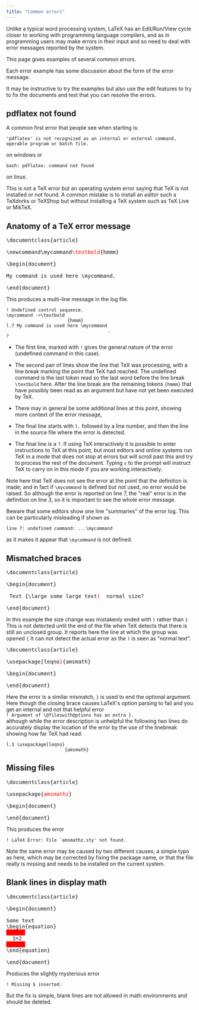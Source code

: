```yaml
---
title: "Common errors"
---
```


Unlike a typical word processing system, LaTeX has an Edit/Run/View cycle
closer to working with programming language compilers, and as in programming
users may make errors in their input and so need to deal with error messages
reported by the system.

This page gives examples of several common errors.

Each error example has some discussion about the form of the error
message.

It may be instructive to try the examples but also use the
edit features to try to fix the documents and test that you can
resolve the errors.

## pdflatex not found

A common first error that people see when starting is:

```
'pdflatex' is not recognized as an internal or external command,
operable program or batch file.
```

on windows or

```
bash: pdflatex: command not found
```

on linux.

This is
not a TeX error but an operating system error saying that TeX is not
installed or not found.  A common mistake is to install an _editor_
such a TeXdorks or TeXShop but without installing a TeX system such as
TeX Live or MikTeX.

## Anatomy of a TeX error message
<pre>
\documentclass{article}

\newcommand\mycommand<span style="color:red">\textbold</span>{hmmm}

\begin{document}

My command is used here \mycommand.

\end{document}
</pre>


This produces a multi-line message in the log file.

```
! Undefined control sequence.
\mycommand ->\textbold 
                       {hmmm}
l.7 My command is used here \mycommand
                                      .
? 
```

* The first line, marked with `!` gives the general nature of the error (undefined command in this case).
* The second pair of lines show the line that TeX was processing, with a line break marking the point
  that TeX had reached. The undefined command is the last token read so the last word before the line break
  `\textbold` here. After the line break are the remaining tokens `{hmmm}` that have possibly been read as
  an argument but have not yet been executed by TeX.
* There may in general be some additional lines at this point, showing more context of the error message,
* The final line starts with `l.` followed by a line number, and then the line in the source file where the
  error is detected.

* The final line is a `?`.  If using TeX interactively it is possible to
  enter instructions to TeX at this point, but most editors and online
  systems run TeX in a mode that does not stop at errors but will
  scroll past this and try to process the rest of the document. Typing
  `s` to the prompt will instruct TeX to carry on in this mode if you
  are working interactively.


Note here that TeX does not see the error at the point that
the definition is made; and in fact if `\mycommand` is defined but not
used, no error would be raised. So although the error is reported on
line 7, the "real" error is in the definition on line 3, so it is
important to see the whole error message.

Beware that some editors show one line "summaries" of the error log.
This can be particularly misleading if shown as

`line 7: undefined command: ...\mycommand`

as it makes it appear that `\mycommand` is not defined.


## Mismatched braces

<pre>
\documentclass{article}

\begin{document}

 Text {\large some large text<span style="color:red">)</span>  normal size?

\end{document}
</pre>

In this example the size change was mistakenly ended with `)` rather
than `}` This is not detected until the end of the file when TeX
detects that there is still an unclosed group. It reports here the
line at which the group was opened `{` It can not detect the actual
error as the `)` is seen as "normal text".


<pre>
\documentclass{article}

\usepackage[leqno<span style="color:red">}</span>{amsmath}

\begin{document}

\end{document}
</pre>

Here the error is a similar mismatch, `}` is used to end the optional
argument. Here though the closing brace causes LaTeX's option parsing
to fail and you get an internal and not that helpful error  
`! Argument of \@fileswith@ptions has an extra }.`  
although while the error description is unhelpful the following two
lines do accurately display the location of the error by the use of
the linebreak showing how far TeX had read:
```
l.3 \usepackage[leqno}
                      {amsmath}
```


## Missing files

<pre>
\documentclass{article}

\usepackage{<span style="color:red">amsmathz</span>}

\begin{document}

\end{document}
</pre>

This produces the error

```
! LaTeX Error: File `amsmathz.sty' not found.
```

Note the same error may be caused by two different causes; a simple
typo as here, which may be corrected by fixing the package name, or
that the file really is missing and needs to be installed on the
current system.

## Blank lines in display math

<pre>
\documentclass{article}

\begin{document}

Some text
\begin{equation}
<span style="background-color:red">      </span>
  1=2
<span style="background-color:red">      </span>
\end{equation}

\end{document}
</pre>
Produces the slightly mysterious error

`! Missing $ inserted.`

But the fix is simple, blank lines are not allowed in math
environments and should be deleted.

	     